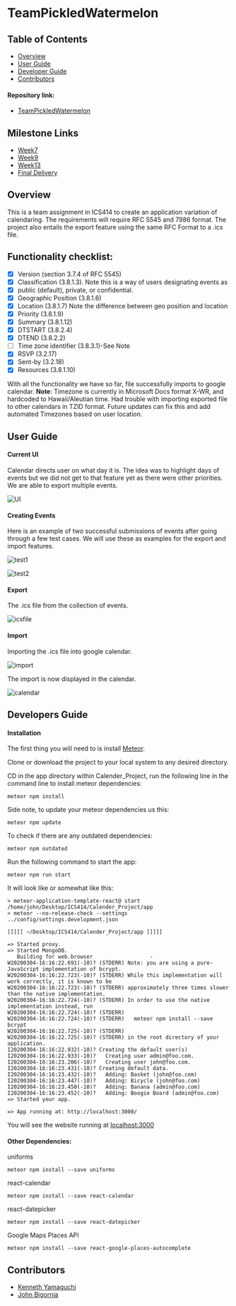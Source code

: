 # TeamPickledWatermelon

## Table of Contents

* [Overview](#Overview)
* [User Guide](#User-Guide)
* [Developer Guide](#Developer-Guide)
* [Contributors](#Contributors)

#### Repository link:

* [TeamPickledWatermelon](https://github.com/johnbigornia/TeamPickledWatermelon)

## Milestone Links

* [Week7](https://github.com/johnbigornia/TeamPickledWatermelon/projects/1)
* [Week9](https://github.com/johnbigornia/TeamPickledWatermelon/projects/3)
* [Week13](https://github.com/johnbigornia/TeamPickledWatermelon/projects/4)
* [Final Delivery](https://github.com/johnbigornia/TeamPickledWatermelon/projects/5)

## Overview

This is a team assignment in ICS414 to create an application variation of calendaring. The requirements will require RFC 5545 and 7986 format. The project also entails the export feature using the same RFC Format to a .ics file.

## Functionality checklist:
- [x] Version (section 3.7.4 of RFC 5545)
- [x] Classification (3.8.1.3). Note this is a way of users designating events as
- [x] public (default), private, or confidential.
- [x] Geographic Position (3.8.1.6)
- [x] Location (3.8.1.7) Note the difference between geo position and location
- [x] Priority (3.8.1.9)
- [x] Summary (3.8.1.12)
- [x] DTSTART (3.8.2.4)
- [x] DTEND (3.8.2.2)
- [ ] Time zone identifier (3.8.3.1)-See Note
- [x] RSVP (3.2.17)
- [x] Sent-by (3.2.18)
- [x] Resources (3.8.1.10)

With all the functionality we have so far, file successfully imports to google calendar. 
**Note**: Timezone is currently in Microsoft Docs format X-WR, and hardcoded to Hawaii/Aleutian time. Had trouble with importing exported file to other calendars in TZID format. Future updates can fix this and add automated Timezones based on user location.

## User Guide

#### Current UI

Calendar directs user on what day it is. The idea was to highlight days of events but we did not get to that feature yet as there were other priorities. We are able to export multiple events.

![UI](images/UI)

#### Creating Events

Here is an example of two successful submissions of events after going through a few test cases. We will use these as examples for the export and import features.

![test1](images/test1)

![test2](images/test2)

#### Export

The .ics file from the collection of events.

![icsfile](images/icsfile)

#### Import

Importing the .ics file into google calendar.

![import](images/import)

The import is now displayed in the calendar.

![calendar](images/CalendarExample)

## Developers Guide

#### Installation
The first thing you will need to is install <a href="https://www.meteor.com/install">Meteor</a>. 

Clone or download the project to your local system to any desired directory. 

CD in the app directory within Calender_Project, run the following line in the command line to install meteor dependencies:
```
meteor npm install
```
Side note, to update your meteor dependencies us this: 
```
meteor npm update
```
To check if there are any outdated dependencies: 
```
meteor npm outdated
```
Run the following command to start the app:
```
meteor npm run start
```
It will look like or somewhat like this:

```
> meteor-application-template-react@ start /home/john/Desktop/ICS414/Calender_Project/app
> meteor --no-release-check --settings ../config/settings.development.json

[[[[[ ~/Desktop/ICS414/Calender_Project/app ]]]]]                               

=> Started proxy.                             
=> Started MongoDB.                                                             
   Building for web.browser                  -                                  
W20200304-16:16:22.691(-10)? (STDERR) Note: you are using a pure-JavaScript implementation of bcrypt.
W20200304-16:16:22.723(-10)? (STDERR) While this implementation will work correctly, it is known to be
W20200304-16:16:22.723(-10)? (STDERR) approximately three times slower than the native implementation.
W20200304-16:16:22.724(-10)? (STDERR) In order to use the native implementation instead, run
W20200304-16:16:22.724(-10)? (STDERR) 
W20200304-16:16:22.724(-10)? (STDERR)   meteor npm install --save bcrypt
W20200304-16:16:22.725(-10)? (STDERR) 
W20200304-16:16:22.725(-10)? (STDERR) in the root directory of your application.
I20200304-16:16:22.932(-10)? Creating the default user(s)
I20200304-16:16:22.933(-10)?   Creating user admin@foo.com.
I20200304-16:16:23.206(-10)?   Creating user john@foo.com.
I20200304-16:16:23.431(-10)? Creating default data.
I20200304-16:16:23.432(-10)?   Adding: Basket (john@foo.com)
I20200304-16:16:23.447(-10)?   Adding: Bicycle (john@foo.com)
I20200304-16:16:23.450(-10)?   Adding: Banana (admin@foo.com)
I20200304-16:16:23.452(-10)?   Adding: Boogie Board (admin@foo.com)
=> Started your app.

=> App running at: http://localhost:3000/
```

You will see the website running at <a href="localhost:3000">localhost:3000</a> 

#### Other Dependencies:

uniforms
```
meteor npm install --save uniforms
```
react-calendar
```
meteor npm install --save react-calendar
```
react-datepicker
```
meteor npm install --save react-datepicker
```
Google Maps Places API
```
meteor npm install --save react-google-places-autocomplete
```

## Contributors

* [Kenneth Yamaguchi](https://kyamagucuhm.github.io/)
* [John Bigornia](https://johnbigornia.github.io/)

